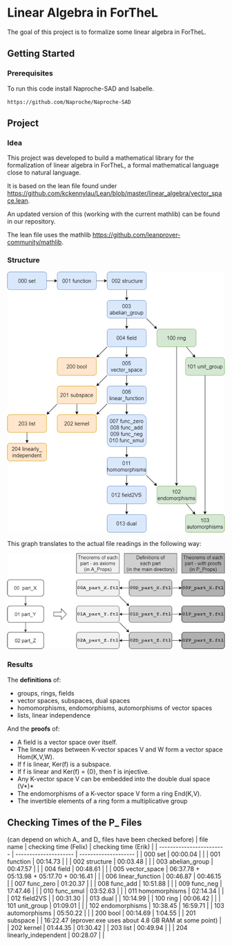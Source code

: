 # Linear Algebra in ForTheL

The goal of this project is to formalize some linear algebra in ForTheL.

## Getting Started

### Prerequisites

To run this code install Naproche-SAD and Isabelle.

```
https://github.com/Naproche/Naproche-SAD
```

## Project

### Idea

This project was developed to build a mathematical library for the formalization of linear algebra in ForTheL, a formal mathematical language close to natural language.

It is based on the lean file found under https://github.com/kckennylau/Lean/blob/master/linear_algebra/vector_space.lean.

An updated version of this (working with the current mathlib) can be found in our repository.

The lean file uses the mathlib https://github.com/leanprover-community/mathlib.

### Structure

![](project_structure.png)

This graph translates to the actual file readings in the following way:

![](project_structure_explained.png)


### Results

The **definitions** of:
- groups, rings, fields
- vector spaces, subspaces, dual spaces
- homomorphisms, endomorphisms, automorphisms of vector spaces
- lists, linear independence

And the **proofs** of:
- A field is a vector space over itself.
- The linear maps between K-vector spaces V and W form a vector
space Hom(K,V,W).
- If f is linear, Ker(f) is a subspace.
- If f is linear and Ker(f) = {0}, then f is injective.
- Any K-vector space V can be embedded into the double dual space
(V*)*
- The endomorphisms of a K-vector space V form a ring End(K,V).
- The invertible elements of a ring form a multiplicative group


## Checking Times of the P_ Files
(can depend on which A_ and D_ files have been checked before)
| file name                | checking time (Felix) | checking time (Erik) |
| ------------------------ | --------------------- | -------------------- |
| 000 set                  | 00:00.04              |                      |
| 001 function             | 00:14.73              |                      |
| 002 structure            | 00:03.48              |                      |
| 003 abelian_group        | 00:47.57              |                      |
| 004 field                | 00:48.61              |                      |
| 005 vector_space         | 06:37.78 + 05:13.98 + 05:17.70 + 00:16.41 |  |
| 006 linear_function      | 00:46.87              | 00:46.15             |
| 007 func_zero            | 01:20.37              |                      |
| 008 func_add             | 10:51.88              |                      |
| 009 func_neg             | 17:47.46              |                      |
| 010 func_smul            | 03:52.63              |                      |
| 011 homomorphisms        | 02:14.34              |                      |
| 012 field2VS             |                       | 00:31.30             |
| 013 dual                 |                       | 10:14.99             |
| 100 ring                 | 00:06.42              |                      |
| 101 unit_group           | 01:09.01              |                      |
| 102 endomorphisms        | 10:38.45              | 16:59.71             |
| 103 automorphisms        | 05:50.22              |                      |
| 200 bool                 | 00:14.69              | 1:04.55              |
| 201 subspace             |                       | 16:22.47 (eprover.exe uses about 4.8 GB RAM at some point) |
| 202 kernel               | 01:44.35              | 01:30.42             |
| 203 list                 | 00:49.94              |                      |
| 204 linearly_independent | 00:28.07              |                      |
